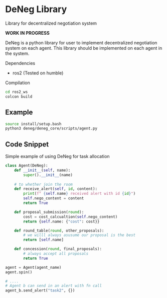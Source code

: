 # DeNeg Library

Library for decentralized negotiation system

**WORK IN PROGRESS**

DeNeg is a python library for user to implement decentralized negotiation system on each agent. This library should be implemented on each agent in the system.

Dependencies
 - ros2 (Tested on humble)

Compilation
```bash
cd ros2_ws
colcon build
```

## Example

```bash
source install/setup.bash
python3 deneg/deneg_core/scripts/agent.py
```

## Code Snippet

Simple example of using DeNeg for task allocation 

```py
class Agent(DeNeg):
    def __init__(self, name):
        super().__init__(name)
    
    # to whether join the room
    def receive_alert(self, id, content):
        print(f" {self.name} received alert with id {id}")
        self.nego_content = content
        return True

    def proposal_submission(round):
        cost = cost_calcualtion(self.nego_content)
        return {self.name: {"cost": cost}}

    def round_table(round, other_proposals):
        # we willl always asusume our proposal is the best
        return [self.name]

    def concession(round, final_proposals):
        # always accept all proposals
        return True

agent = Agent(agent_name)
agent.spin()

# ....
# Agent b can send in an alert with fn call
agent_b.send_alert("task2", {})
```
